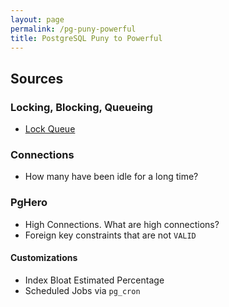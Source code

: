 ```yaml
---
layout: page
permalink: /pg-puny-powerful
title: PostgreSQL Puny to Powerful
---
```


## Sources

### Locking, Blocking, Queueing

* [Lock Queue](https://joinhandshake.com/blog/our-team/postgresql-and-lock-queue/)


### Connections

* How many have been idle for a long time?



### PgHero

* High Connections. What are high connections?
* Foreign key constraints that are not `VALID`



#### Customizations


* Index Bloat Estimated Percentage
* Scheduled Jobs via `pg_cron`



